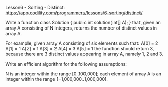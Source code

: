 ﻿Lesson6 - Sorting - Distinct:
https://app.codility.com/programmers/lessons/6-sorting/distinct/


Write a function
class Solution { public int solution(int[] A); }
that, given an array A consisting of N integers, 
returns the number of distinct values in array A.

For example, given array A consisting of six elements such that:
 A[0] = 2    A[1] = 1    A[2] = 1
 A[3] = 2    A[4] = 3    A[5] = 1
the function should return 3, because there are 3 distinct values appearing 
in array A, namely 1, 2 and 3.

Write an efficient algorithm for the following assumptions:

N is an integer within the range [0..100,000];
each element of array A is an integer within the range [−1,000,000..1,000,000].